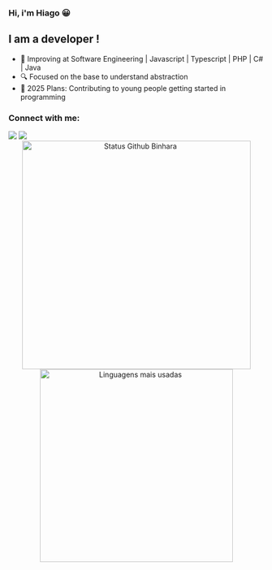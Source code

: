 ### Hi, i'm Hiago 😀

## I am a developer !

- 🌱  Improving at Software Engineering | Javascript | Typescript | PHP | C# | Java 
- 🔍  Focused on the base to understand abstraction
- 🥅  2025 Plans: Contributing to young people getting started in programming

### Connect with me:

<div>
  <a href="https://instagram.com/hiagoleitte" target="_blank"><img src="https://img.shields.io/badge/-Instagram-%23E4405F?style=for-the-badge&logo=instagram&logoColor=white" target="_blank"></a>
  <a href="https://www.linkedin.com/in/hiago-moreira/" target="_blank"><img src="https://img.shields.io/badge/-LinkedIn-%230077B5?style=for-the-badge&logo=linkedin&logoColor=white" target="_blank"></a> 
</div>

<div align="center">
<img width="450em" alt="Status Github Binhara" src="https://github-readme-stats.vercel.app/api?username=HiagoScierry&show_icons=true&theme=dracula" />
<img width="380em" alt="Linguagens mais usadas" src="https://github-readme-stats.vercel.app/api/top-langs/?username=HiagoScierry&layout=compact&theme=dracula"/>
</div>

